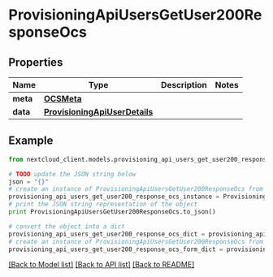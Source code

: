 # ProvisioningApiUsersGetUser200ResponseOcs


## Properties
Name | Type | Description | Notes
------------ | ------------- | ------------- | -------------
**meta** | [**OCSMeta**](OCSMeta.md) |  | 
**data** | [**ProvisioningApiUserDetails**](ProvisioningApiUserDetails.md) |  | 

## Example

```python
from nextcloud_client.models.provisioning_api_users_get_user200_response_ocs import ProvisioningApiUsersGetUser200ResponseOcs

# TODO update the JSON string below
json = "{}"
# create an instance of ProvisioningApiUsersGetUser200ResponseOcs from a JSON string
provisioning_api_users_get_user200_response_ocs_instance = ProvisioningApiUsersGetUser200ResponseOcs.from_json(json)
# print the JSON string representation of the object
print ProvisioningApiUsersGetUser200ResponseOcs.to_json()

# convert the object into a dict
provisioning_api_users_get_user200_response_ocs_dict = provisioning_api_users_get_user200_response_ocs_instance.to_dict()
# create an instance of ProvisioningApiUsersGetUser200ResponseOcs from a dict
provisioning_api_users_get_user200_response_ocs_form_dict = provisioning_api_users_get_user200_response_ocs.from_dict(provisioning_api_users_get_user200_response_ocs_dict)
```
[[Back to Model list]](../README.md#documentation-for-models) [[Back to API list]](../README.md#documentation-for-api-endpoints) [[Back to README]](../README.md)


